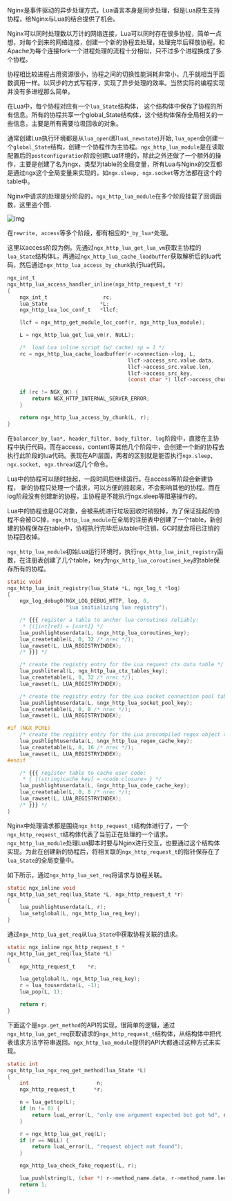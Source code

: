 Nginx是事件驱动的异步处理方式，Lua语言本身是同步处理，但是Lua原生支持协程，给Nginx与Lua的结合提供了机会。

Nginx可以同时处理数以万计的网络连接，Lua可以同时存在很多协程，简单一点想，对每个到来的网络连接，创建一个新的协程去处理，处理完毕后释放协程。和Apache为每个连接fork一个进程处理的流程十分相似，只不过多个进程换成了多个协程。

协程相比较进程占用资源很小，协程之间的切换性能消耗非常小，几乎就相当于函数调用一样。以同步的方式写程序，实现了异步处理的效率。当然实际的编程实现并没有多进程那么简单。

在Lua中，每个协程对应有一个`lua_State`结构体， 这个结构体中保存了协程的所有信息。所有的协程共享一个global_State结构体，这个结构体保存全局相关的一些信息，主要是所有需要垃圾回收的对象。

通常创建Lua执行环境都是从`lua_open`(即`luaL_newstate`)开始, `lua_open`会创建一个`global_State`结构，创建一个协程作为主协程。`ngx_http_lua_module`是在读取配置后的`postconfiguration`阶段创建Lua环境的，除此之外还做了一个额外的操作，主要是创建了名为ngx，类型为table的全局变量，所有Lua与Nginx的交互都是通过ngx这个全局变量来实现的，如`ngx.sleep, ngx.socket`等方法都在这个的table中。

Nginx中请求的处理是分阶段的，`ngx_http_lua_module`在多个阶段挂载了回调函数，这里盗个图.

![img](https://github.com/lizj3624/mynote/blob/master/arch/pictures/ngx_lua-arch.png)

在`rewrite, access`等多个阶段，都有相应的`*_by_lua*`处理。

这里以access阶段为例。先通过`ngx_http_lua_get_lua_vm`获取主协程的`lua_State`结构体L，再通过`ngx_http_lua_cache_loadbuffer`获取解析后的lua代码，然后通过`ngx_http_lua_access_by_chunk`执行lua代码。

```c
ngx_int_t
ngx_http_lua_access_handler_inline(ngx_http_request_t *r)
{
    ngx_int_t                  rc;
    lua_State                 *L;
    ngx_http_lua_loc_conf_t   *llcf;

    llcf = ngx_http_get_module_loc_conf(r, ngx_http_lua_module);

    L = ngx_http_lua_get_lua_vm(r, NULL);

    /*  load Lua inline script (w/ cache) sp = 1 */
    rc = ngx_http_lua_cache_loadbuffer(r->connection->log, L,
                                       llcf->access_src.value.data,
                                       llcf->access_src.value.len,
                                       llcf->access_src_key,
                                       (const char *) llcf->access_chunkname);

    if (rc != NGX_OK) {
        return NGX_HTTP_INTERNAL_SERVER_ERROR;
    }

    return ngx_http_lua_access_by_chunk(L, r);
}
```

在`balancer_by_lua*, header_filter, body_filter, log`阶段中，直接在主协程中执行代码，而在access，content等其他几个阶段中，会创建一个新的协程去执行此阶段的lua代码。表现在API层面，两者的区别就是能否执行`ngx.sleep, ngx.socket, ngx.thread`这几个命令。

Lua中的协程可以随时挂起，一段时间后继续运行。在access等阶段会新建协程， 新的协程只处理一个请求，可以方便的挂起来，不会影响其他的协程。而在log阶段没有创建新的协程，主协程是不能执行ngx.sleep等阻塞操作的。

Lua中的协程也是GC对象，会被系统进行垃圾回收时销毁掉，为了保证挂起的协程不会被GC掉，`ngx_http_lua_module`在全局的注册表中创建了一个table，新创建的协程保存在table中，协程执行完毕后从table中注销，GC时就会将已注销的协程回收掉。

`ngx_http_lua_module`初始Lua运行环境时，执行`ngx_http_lua_init_registry`函数，在注册表创建了几个table，key为`ngx_http_lua_coroutines_key`的table保存所有的协程。

```c
static void
ngx_http_lua_init_registry(lua_State *L, ngx_log_t *log)
{
    ngx_log_debug0(NGX_LOG_DEBUG_HTTP, log, 0,
                   "lua initializing lua registry");

    /* {{{ register a table to anchor lua coroutines reliably:
     * {([int]ref) = [cort]} */
    lua_pushlightuserdata(L, &ngx_http_lua_coroutines_key);
    lua_createtable(L, 0, 32 /* nrec */);
    lua_rawset(L, LUA_REGISTRYINDEX);
    /* }}} */

    /* create the registry entry for the Lua request ctx data table */
    lua_pushliteral(L, ngx_http_lua_ctx_tables_key);
    lua_createtable(L, 0, 32 /* nrec */);
    lua_rawset(L, LUA_REGISTRYINDEX);

    /* create the registry entry for the Lua socket connection pool table */
    lua_pushlightuserdata(L, &ngx_http_lua_socket_pool_key);
    lua_createtable(L, 0, 8 /* nrec */);
    lua_rawset(L, LUA_REGISTRYINDEX);

#if (NGX_PCRE)
    /* create the registry entry for the Lua precompiled regex object cache */
    lua_pushlightuserdata(L, &ngx_http_lua_regex_cache_key);
    lua_createtable(L, 0, 16 /* nrec */);
    lua_rawset(L, LUA_REGISTRYINDEX);
#endif

    /* {{{ register table to cache user code:
     * { [(string)cache_key] = <code closure> } */
    lua_pushlightuserdata(L, &ngx_http_lua_code_cache_key);
    lua_createtable(L, 0, 8 /* nrec */);
    lua_rawset(L, LUA_REGISTRYINDEX);
    /* }}} */
}
```

Nginx中处理请求都是围绕`ngx_http_request_t`结构体进行了，一个`ngx_http_request_t`结构体代表了当前正在处理的一个请求。`ngx_http_lua_module`处理Lua脚本时要与Nginx进行交互，也要通过这个结构体实现。为此在创建新的协程后，将相关联的`ngx_http_request_t`的指针保存在了`lua_State`的全局变量中。

如下所示，通过`ngx_http_lua_set_req`将请求与协程关联。

```c
static ngx_inline void
ngx_http_lua_set_req(lua_State *L, ngx_http_request_t *r)
{
    lua_pushlightuserdata(L, r);
    lua_setglobal(L, ngx_http_lua_req_key);
}
```

通过`ngx_http_lua_get_req`从`lua_State`中获取协程关联的请求。

```c
static ngx_inline ngx_http_request_t *
ngx_http_lua_get_req(lua_State *L)
{
    ngx_http_request_t    *r;

    lua_getglobal(L, ngx_http_lua_req_key);
    r = lua_touserdata(L, -1);
    lua_pop(L, 1);

    return r;
}
```

下面这个是`ngx.get_method`的API的实现，很简单的逻辑，通过`ngx_http_lua_get_req`获取请求的`ngx_http_request_t`结构体，从结构体中把代表请求方法字符串返回。`ngx_http_lua_module`提供的API大都通过这种方式来实现。

```c
static int
ngx_http_lua_ngx_req_get_method(lua_State *L)
{
    int                      n;
    ngx_http_request_t      *r;

    n = lua_gettop(L);
    if (n != 0) {
        return luaL_error(L, "only one argument expected but got %d", n);
    }

    r = ngx_http_lua_get_req(L);
    if (r == NULL) {
        return luaL_error(L, "request object not found");
    }

    ngx_http_lua_check_fake_request(L, r);

    lua_pushlstring(L, (char *) r->method_name.data, r->method_name.len);
    return 1;
}
```